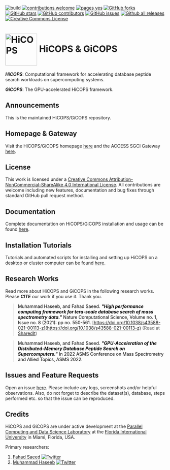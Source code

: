 ![build](https://github.com/pcdslab/gicops/workflows/build/badge.svg) [![contributions welcome](https://img.shields.io/badge/contributions-welcome-brightgreen.svg?style=flat)](https://github.com/pcdslab/gicops/blob/develop/README.md#contributing) [![pages yes](https://img.shields.io/badge/pages-yes-blue.svg)](https://hicops.github.io) [![GitHub forks](https://img.shields.io/github/forks/pcdslab/gicops.svg?style=social&label=Fork&maxAge=2592000)](https://GitHub.com/pcdslab/gicops/network/) [![GitHub stars](https://img.shields.io/github/stars/pcdslab/gicops.svg?style=social&label=Star&maxAge=2592000)](https://GitHub.com/pcdslab/gicops/stargazers/) [![GitHub contributors](https://img.shields.io/github/contributors/pcdslab/gicops.svg)](https://GitHub.com/pcdslab/gicops/graphs/contributors/) [![GitHub issues](https://img.shields.io/github/issues/pcdslab/gicops.svg)](https://GitHub.com/pcdslab/gicops/issues/) [![Github all releases](https://img.shields.io/github/downloads/pcdslab/gicops/total.svg)](https://GitHub.com/pcdslab/gicops/releases/) <a rel="license" href="http://creativecommons.org/licenses/by-nc-sa/4.0/"><img alt="Creative Commons License" style="border-width:0" src="https://i.creativecommons.org/l/by-nc-sa/4.0/80x15.png" /></a>

# <img src="https://user-images.githubusercontent.com/14217455/97767279-84a86100-1af1-11eb-92db-52edf709cb1f.png" width="100" valign="middle" alt="HiCOPS"/> HiCOPS & GiCOPS

***HiCOPS***: Computational framework for accelerating database peptide search workloads on supercomputing systems.


***GiCOPS***: The GPU-accelerated HiCOPS framework.

## Announcements

This is the maintained HiCOPS/GiCOPS repository.

## Homepage & Gateway

Visit the HiCOPS/GiCOPS homepage [here](https://github.com/pcdslab/gicops) and the ACCESS SGCI Gateway [here](https://hicops.cs.fiu.edu).

## License

This work is licensed under a <a rel="license" href="http://creativecommons.org/licenses/by-nc-sa/4.0/">Creative Commons Attribution-NonCommercial-ShareAlike 4.0 International License</a>. All contributions are welcome including new features, documentation and bug fixes through standard GitHub pull request method. 

## Documentation

Complete documentation on HiCOPS/GiCOPS installation and usage can be found [here](https://github.com/hicops/tutorials).

## Installation Tutorials

Tutorials and automated scripts for installing and setting up HiCOPS on a desktop or cluster computer can be found [here](https://github.com/hicops/tutorials#-hicops-tutorials).


## Research Works

Read more about HiCOPS and GiCOPS in the following research works. Please ***CITE*** our work if you use it. Thank you.

> <span style="color:black">Muhammad Haseeb, and Fahad Saeed. ***"High performance computing framework for tera-scale database search of mass spectrometry data."*** Nature Computational Science, Volume no. 1, Issue no. 8 (2021): pp no. 550-561.</span> [https://doi.org/10.1038/s43588-021-00113-z](https://doi.org/10.1038/s43588-021-00113-z) (Read at [SharedIt](https://rdcu.be/cvFan))


> <span style="color:black">Muhammad Haseeb, and Fahad Saeed. ***"GPU-Acceleration of the Distributed-Memory Database Peptide Search on Supercomputers."*** In 2022 ASMS Conference on Mass Spectrometry and Allied Topics, ASMS 2022.</span>


## Issues and Feature Requests

Open an issue [here](https://github.com/pcdslab/gicops/issues). Please include any logs, screenshots and/or helpful observations. Also, do not forget to describe the dataset(s), database, steps performed etc. so that the issue can be reproduced.

## Credits

HiCOPS and GiCOPS are under active development at the [Parallel Computing and Data Science Laboratory](https://saeedlab.cs.fiu.edu) at the [Florida International University](https://www.cis.fiu.edu) in Miami, Florida, USA. 

Primary researchers:

1. [Fahad Saeed](https://prof-s.github.io) [![Twitter](https://flat.badgen.net/twitter/follow/Prof_FahadSaeed?icon=twitter)](https://twitter.com/Prof_FahadSaeed)     
2. [Muhammad Haseeb](https://www.haseebm.com) [![Twitter](https://flat.badgen.net/twitter/follow/iHaseebM?icon=twitter)](https://twitter.com/iHaseebM)    

